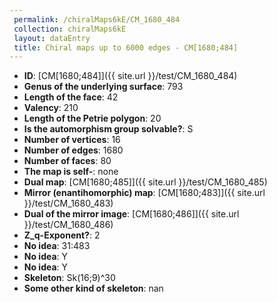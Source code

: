 ```yaml
--- 
 permalink: /chiralMaps6kE/CM_1680_484 
 collection: chiralMaps6kE
 layout: dataEntry
 title: Chiral maps up to 6000 edges - CM[1680;484]
---
```


- **ID**: [CM[1680;484]]({{ site.url }}/test/CM_1680_484)
- **Genus of the underlying surface**: 793
- **Length of the face**: 42
- **Valency**: 210
- **Length of the Petrie polygon**: 20
- **Is the automorphism group solvable?**: S
- **Number of vertices**: 16
- **Number of edges**: 1680
- **Number of faces**: 80
- **The map is self-**: none
- **Dual map**: [CM[1680;485]]({{ site.url }}/test/CM_1680_485)
- **Mirror (enantihomorphic) map**: [CM[1680;483]]({{ site.url }}/test/CM_1680_483)
- **Dual of the mirror image**: [CM[1680;486]]({{ site.url }}/test/CM_1680_486)
- **Z_q-Exponent?**: 2
- **No idea**:  31:483
- **No idea**: Y
- **No idea**: Y
- **Skeleton**: Sk(16;9)^30
- **Some other kind of skeleton**: nan
